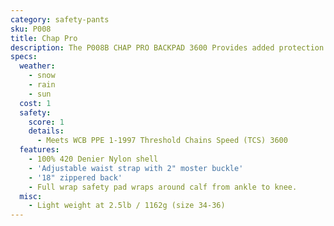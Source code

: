 ```yaml
---
category: safety-pants
sku: P008
title: Chap Pro
description: The P008B CHAP PRO BACKPAD 3600 Provides added protection and
specs:
  weather:
    - snow
    - rain
    - sun
  cost: 1
  safety:
    score: 1
    details:
      - Meets WCB PPE 1-1997 Threshold Chains Speed (TCS) 3600
  features:
    - 100% 420 Denier Nylon shell
    - 'Adjustable waist strap with 2" moster buckle'
    - '18" zippered back'
    - Full wrap safety pad wraps around calf from ankle to knee.
  misc:
    - Light weight at 2.5lb / 1162g (size 34-36)
---
```

